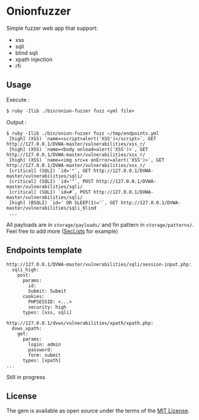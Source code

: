 # Onionfuzzer

Simple fuzzer web app that support:
* xss
* sqli
* blind sqli
* xpath injection
* rfi

## Usage

Execute : 

    $ ruby -Ilib ./bin/onion-fuzzer fuzz <yml file>

Output :

```
$ ruby -Ilib ./bin/onion-fuzzer fuzz ~/tmp/endpoints.yml 
 [high] (XSS) `name=<script>alert('XSS')</script>`, GET http://127.0.0.1/DVWA-master/vulnerabilities/xss_r/
 [high] (XSS) `name=<body onload=alert('XSS')>`, GET http://127.0.0.1/DVWA-master/vulnerabilities/xss_r/
 [high] (XSS) `name=<img src=x onError=alert('XSS')>`, GET http://127.0.0.1/DVWA-master/vulnerabilities/xss_r/
 [critical] (SQLI) `id='"`, GET http://127.0.0.1/DVWA-master/vulnerabilities/sqli/
 [critical] (SQLI) `id='"`, POST http://127.0.0.1/DVWA-master/vulnerabilities/sqli/
 [critical] (SQLI) `id=#`, POST http://127.0.0.1/DVWA-master/vulnerabilities/sqli/
 [high] (BSQLI) `id=' OR SLEEP(1)='`, GET http://127.0.0.1/DVWA-master/vulnerabilities/sqli_blind
 ...

```

All payloads are in `storage/payloads/` and fin pattern in `storage/patterns/`. Feel free to add more ([SecLists](https://github.com/danielmiessler/SecLists) for example)

## Endpoints template
```
http://127.0.0.1/DVWA-master/vulnerabilities/sqli/session-input.php:
  sqli_high:
    post:
      params:
        id:
        Submit: Submit
      cookies:
        PHPSESSID: <...>
        security: high
      types: [xss, sqli]

http://127.0.0.1/dvws/vulnerabilities/xpath/xpath.php:
  dvws_xpath:
    get:
      params:
        login: admin
        password:
        form: submit
      types: [xpath]
...
```

Still in progress

## License

The gem is available as open source under the terms of the [MIT License](http://opensource.org/licenses/MIT).

